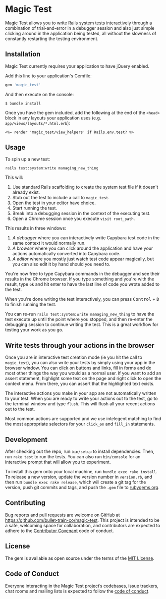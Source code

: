 # Magic Test

Magic Test allows you to write Rails system tests interactively through a combination of trial-and-error in a debugger session and also just simple clicking around in the application being tested, all without the slowness of constantly restarting the testing environment.

## Installation

Magic Test currently requires your application to have jQuery enabled.

Add this line to your application's Gemfile:

```ruby
gem 'magic_test'
```

And then execute on the console:

```
$ bundle install
```

Once you have the gem included, add the following at the end of the `<head>` block in any layouts your application uses (e.g. `app/views/layouts/*.html.erb`):

```
<%= render 'magic_test/view_helpers' if Rails.env.test? %>
```

## Usage

To spin up a new test:

```
rails test:system:write managing_new_thing
```

This will:

 1. Use standard Rails scaffolding to create the system test file if it doesn't already exist.
 2. Stub out the test to include a call to `magic_test`.
 3. Open the test in your editor have choice.
 4. Start running the test.
 5. Break into a debugging session in the context of the executing test.
 6. Open a Chrome session once you execute `visit root_path`.

This results in three windows:

 1. *A debugger* where you can interactively write Capybara test code in the same context it would normally run.
 2. *A browser* where you can click around the application and have your actions automatically converted into Capybara code.
 3. *A editor* where you mostly just watch test code appear magically, but you can also edit it by hand should you need to.

You're now free to type Capybara commands in the debugger and see their results in the Chrome browser. If you type something and you're with the result, type `ok` and hit enter to have the last line of code you wrote added to the test.

When you're done writing the test interactively, you can press <kbd>Control</kbd> + <kbd>D</kbd> to finish running the test.

You can re-run `rails test:system:write managing_new_thing` to have the test execute up until the point where you stopped, and then re-enter the debugging session to continue writing the test. This is a great workflow for testing your work as you go.

## Write tests through your actions in the browser

Once you are in interactive test creation mode (ie you hit the call to `magic_test`), you can also write your tests by simply using your app in the browser window.
You can click on buttons and links, fill in forms and do most other things the way you would as a normal user.  If you want to add an assert statement, highlight some text on the page and right click to open the context menu.  From there, you can assert that the highlighted text exists.

The interactive actions you make in your app are not automatically written to your test.  When you are ready to write your actions out to the test, go to the terminal window and type `flush`.  This will flush all your recent actions out to the test.

Most common actions are supported and we use intelegent matching to find the most appropriate selectors for your `click_on` and `fill_in` statements.

## Development

After checking out the repo, run `bin/setup` to install dependencies. Then, run `rake test` to run the tests. You can also run `bin/console` for an interactive prompt that will allow you to experiment.

To install this gem onto your local machine, run `bundle exec rake install`. To release a new version, update the version number in `version.rb`, and then run `bundle exec rake release`, which will create a git tag for the version, push git commits and tags, and push the `.gem` file to [rubygems.org](https://rubygems.org).

## Contributing

Bug reports and pull requests are welcome on GitHub at https://github.com/bullet-train-co/magic-test. This project is intended to be a safe, welcoming space for collaboration, and contributors are expected to adhere to the [Contributor Covenant](http://contributor-covenant.org) code of conduct.

## License

The gem is available as open source under the terms of the [MIT License](https://opensource.org/licenses/MIT).

## Code of Conduct

Everyone interacting in the Magic Test project’s codebases, issue trackers, chat rooms and mailing lists is expected to follow the [code of conduct](https://github.com/bullet-train-co/magic-test/blob/master/CODE_OF_CONDUCT.md).
